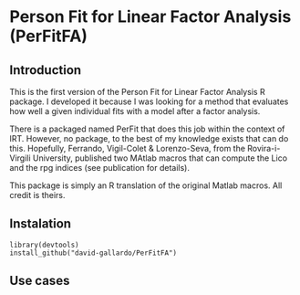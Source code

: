 # Person Fit for Linear Factor Analysis (PerFitFA) 
## Introduction
This is the first version of the Person Fit for Linear Factor Analysis R package. I developed it because I was looking for a method
that evaluates how well a given individual fits with a model after
a factor analysis.

There is a packaged named PerFit that does this job within the context of IRT. However, no package, to the best of my knowledge exists that can do this. Hopefully, Ferrando, Vigil-Colet & Lorenzo-Seva, from the Rovira-i-Virgili University, published two MAtlab macros that can compute the Lico and the rpg indices (see publication for details).

This package is simply an R translation of the original Matlab macros. All credit is theirs.

## Instalation
```{r}
library(devtools)
install_github("david-gallardo/PerFitFA")
```

## Use cases
